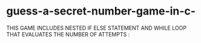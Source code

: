 # guess-a-secret-number-game-in-c-
THIS GAME INCLUDES NESTED IF ELSE STATEMENT AND WHILE LOOP THAT EVALUATES THE NUMBER OF ATTEMPTS :


